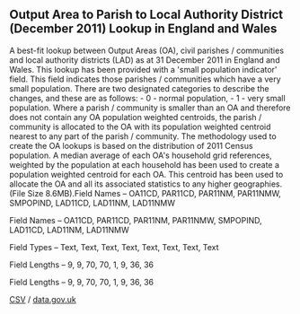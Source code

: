 ## Output Area to Parish to Local Authority District (December 2011) Lookup in England and Wales

A best-fit lookup between Output Areas (OA), civil parishes / communities and local authority districts (LAD) as at 31 December 2011 in England and Wales. This lookup has been provided with a 'small population indicator' field. This field indicates those parishes / communities which have a very small population. There are two designated categories to describe the changes, and these are as follows: - 0 - normal population, - 1 - very small population. Where a parish / community is smaller than an OA and therefore does not contain any OA population weighted centroids, the parish / community is allocated to the OA with its population weighted centroid nearest to any part of the parish / community. The methodology used to create the OA lookups is based on the distribution of 2011 Census population. A median average of each OA's household grid references, weighted by the population at each household has been used to create a population weighted centroid for each OA. This centroid has been used to allocate the OA and all its associated statistics to any higher geographies. (File Size 8.6MB).Field Names – OA11CD, PAR11CD, PAR11NM, PAR11NMW, SMPOPIND, LAD11CD, LAD11NM, LAD11NMW

Field Names – OA11CD, PAR11CD, PAR11NM, PAR11NMW, SMPOPIND, LAD11CD, LAD11NM, LAD11NMW

Field Types – Text, Text, Text,
Text, Text, Text, Text, Text

Field Lengths – 9, 9, 70, 70, 1, 9, 36, 36

Field Lengths – 9, 9, 70, 70, 1, 9, 36, 36

[CSV](csv/102.csv) / [data.gov.uk](https://data.gov.uk/dataset/6bf1e40a-9132-417a-abc2-9443a1e0b25c/output-area-to-parish-to-local-authority-district-december-2011-lookup-in-england-and-wales)

